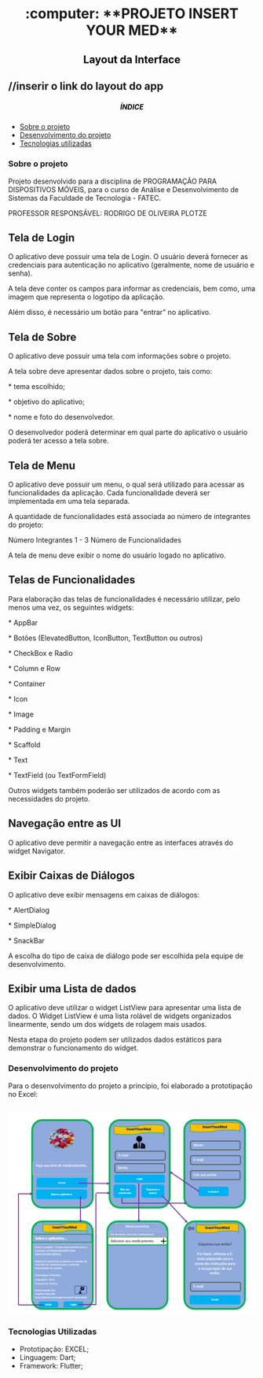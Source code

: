 <h1 align="center">
:computer: **PROJETO INSERT YOUR MED**
</h1>

<h2 align="center" style="color:black"> Layout da Interface
<h2>

//inserir o link do layout do app

<h5 align="center">
<p style="color:black">ÍNDICE</p></h5>

- [Sobre o projeto](#sobre-o-projeto)
- [Desenvolvimento do projeto](#desenvolvimento-do-projeto)
- [Tecnologias utilizadas](#tecnologias-utilizadas)



### Sobre o projeto

<p>Projeto desenvolvido para a disciplina de PROGRAMAÇÃO PARA DISPOSITIVOS MÓVEIS, para o curso de Análise e Desenvolvimento de Sistemas da Faculdade de Tecnologia - FATEC.</p>
<p>PROFESSOR RESPONSÁVEL: RODRIGO DE OLIVEIRA PLOTZE</p>

<h2>Tela de Login</h2>
<p> O aplicativo deve possuir uma tela de Login. O usuário deverá fornecer as credenciais para autenticação no aplicativo (geralmente, nome de usuário e senha).</p>
<p> A tela deve conter os campos para informar as credenciais, bem como, uma imagem que representa o logotipo da aplicação.</p>
<p> Além disso, é necessário um botão para "entrar" no aplicativo.</p>

<h2>Tela de Sobre</h2>
<p> O aplicativo deve possuir uma tela com informações sobre o projeto. </p>
<p> A tela sobre deve apresentar dados sobre o projeto, tais como: </p>
<p> * tema escolhido; </p>
<p> * objetivo do aplicativo; </p>
<p> * nome e foto do desenvolvedor. </p>
<p> O desenvolvedor poderá determinar em qual parte do aplicativo o usuário poderá ter acesso a tela sobre.</p>

<h2> Tela de Menu</h2>
<p> O aplicativo deve possuir um menu, o qual será utilizado para acessar as funcionalidades da aplicação. Cada funcionalidade deverá ser implementada em uma tela separada.</p>
<p> A quantidade de funcionalidades está associada ao número de integrantes do projeto:</p>
<p> Número Integrantes 1 - 3 Número de Funcionalidades</p>
<p> A tela de menu deve exibir o nome do usuário logado no aplicativo.<p>
  
<h2> Telas de Funcionalidades</h2>
<p> Para elaboração das telas de funcionalidades é necessário utilizar, pelo menos uma vez, os seguintes widgets:</p>
<p> * AppBar </p>
<p> * Botões (ElevatedButton, IconButton, TextButton ou outros)</p>
<p> * CheckBox e Radio</p>
<p> * Column e Row</p>
<p> * Container </p>
<p> * Icon </p>
<p> * Image </p>
<p> * Padding e Margin</p>
<p> * Scaffold</p>
<p> * Text</p>
<p> * TextField (ou TextFormField)</p>
<p>Outros widgets também poderão ser utilizados de acordo com as necessidades do projeto.</p>

<h2>Navegação entre as UI</h2>
<p> O aplicativo deve permitir a navegação entre as interfaces através do widget Navigator.</p>

<h2>Exibir Caixas de Diálogos</h2>
<p> O aplicativo deve exibir mensagens em caixas de diálogos: </p>
<p> * AlertDialog </p>
<p> * SimpleDialog</p>
<p> * SnackBar</p>
<p> A escolha do tipo de caixa de diálogo pode ser escolhida pela equipe de desenvolvimento.</p>

<h2>Exibir uma Lista de dados</h2>
<p> O aplicativo deve utilizar o widget ListView para apresentar uma lista de dados. O Widget ListView é uma lista rolável de widgets organizados linearmente, sendo um dos widgets de rolagem mais usados.</p>
<p> Nesta etapa do projeto podem ser utilizados dados estáticos para demonstrar o funcionamento do widget.</p>

### Desenvolvimento do projeto

Para o desenvolvimento do projeto a princípio, foi elaborado a prototipação no Excel:

<h2 align="center">
<img alt="layout" src= "https://github.com/angelresende/InsertYourMed/blob/master/Layout.PNG" width="600px">
</h2>


### Tecnologias Utilizadas

- Prototipação: EXCEL;
- Linguagem: 		Dart;
- Framework:		Flutter;
